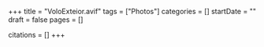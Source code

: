 +++
title = "VoloExteior.avif"
tags = ["Photos"]
categories = []
startDate = ""
draft = false
pages = []

citations = []
+++
